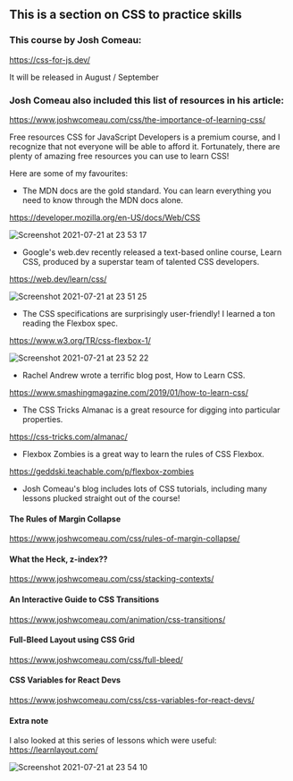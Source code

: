 ## This is a section on CSS to practice skills

### This course by Josh Comeau:
https://css-for-js.dev/

It will be released in August / September

### Josh Comeau also included this list of resources in his article:
https://www.joshwcomeau.com/css/the-importance-of-learning-css/

Free resources
CSS for JavaScript Developers is a premium course, and I recognize that not everyone will be able to afford it. Fortunately, there are plenty of amazing free resources you can use to learn CSS!

Here are some of my favourites:

- The MDN docs are the gold standard. You can learn everything you need to know through the MDN docs alone.

https://developer.mozilla.org/en-US/docs/Web/CSS

![Screenshot 2021-07-21 at 23 53 17](https://user-images.githubusercontent.com/27693622/126569962-c9748f03-2ed6-414d-8436-53365a513918.png)

- Google's web.dev recently released a text-based online course, Learn CSS, produced by a superstar team of talented CSS developers.

https://web.dev/learn/css/

![Screenshot 2021-07-21 at 23 51 25](https://user-images.githubusercontent.com/27693622/126569849-391165fe-ce8d-4de4-9a4c-a7e77dd2f26b.png)

- The CSS specifications are surprisingly user-friendly! I learned a ton reading the Flexbox spec.

https://www.w3.org/TR/css-flexbox-1/

![Screenshot 2021-07-21 at 23 52 22](https://user-images.githubusercontent.com/27693622/126569914-acc6f0c2-e2bf-49a1-be1b-b00a38cf4d81.png)


- Rachel Andrew wrote a terrific blog post, How to Learn CSS.

https://www.smashingmagazine.com/2019/01/how-to-learn-css/

- The CSS Tricks Almanac is a great resource for digging into particular properties.

https://css-tricks.com/almanac/

- Flexbox Zombies is a great way to learn the rules of CSS Flexbox.

https://geddski.teachable.com/p/flexbox-zombies

- Josh Comeau's blog includes lots of CSS tutorials, including many lessons plucked straight out of the course!

#### The Rules of Margin Collapse

https://www.joshwcomeau.com/css/rules-of-margin-collapse/

#### What the Heck, z-index??

https://www.joshwcomeau.com/css/stacking-contexts/

#### An Interactive Guide to CSS Transitions

https://www.joshwcomeau.com/animation/css-transitions/

#### Full-Bleed Layout using CSS Grid

https://www.joshwcomeau.com/css/full-bleed/

#### CSS Variables for React Devs

https://www.joshwcomeau.com/css/css-variables-for-react-devs/

#### Extra note
I also looked at this series of lessons which were useful:
https://learnlayout.com/

![Screenshot 2021-07-21 at 23 54 10](https://user-images.githubusercontent.com/27693622/126570015-5dc41c3a-26a4-423b-94bc-e1d6b0d850d6.png)
